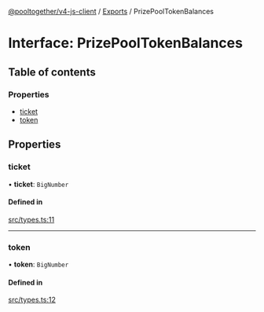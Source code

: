 [@pooltogether/v4-js-client](../README.md) / [Exports](../modules.md) / PrizePoolTokenBalances

# Interface: PrizePoolTokenBalances

## Table of contents

### Properties

- [ticket](PrizePoolTokenBalances.md#ticket)
- [token](PrizePoolTokenBalances.md#token)

## Properties

### ticket

• **ticket**: `BigNumber`

#### Defined in

[src/types.ts:11](https://github.com/pooltogether/v4-js-client/blob/3d129ba/src/types.ts#L11)

___

### token

• **token**: `BigNumber`

#### Defined in

[src/types.ts:12](https://github.com/pooltogether/v4-js-client/blob/3d129ba/src/types.ts#L12)
